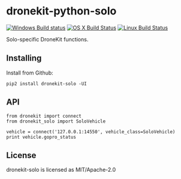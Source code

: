 # dronekit-python-solo

[![Windows Build status](https://img.shields.io/appveyor/ci/3drobotics/dronekit-sitl.svg?label=windows)](https://ci.appveyor.com/project/3drobotics/dronekit-sitl/branch/master) [![OS X Build Status](https://img.shields.io/travis/dronekit/dronekit-sitl.svg?label=os%20x)](https://travis-ci.org/dronekit/dronekit-sitl) [![Linux Build Status](https://img.shields.io/circleci/project/dronekit/dronekit-sitl.svg?label=linux)](https://circleci.com/gh/dronekit/dronekit-sitl)

Solo-specific DroneKit functions.


## Installing

Install from Github:

```
pip2 install dronekit-solo -UI
```


## API

```
from dronekit import connect
from dronekit_solo import SoloVehicle

vehicle = connect('127.0.0.1:14550', vehicle_class=SoloVehicle)
print vehicle.gopro_status
```

## License

dronekit-solo is licensed as MIT/Apache-2.0
